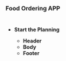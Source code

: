 <h1 style="font-size:16px;">Food Ordering APP<h1>
<ul style="font-size:14px;">
    <li>Start the Planning</li>
    <ul>
        <li>Header</li>
        <li>Body</li>
        <li>Footer</li>
    </ul>
</ul>